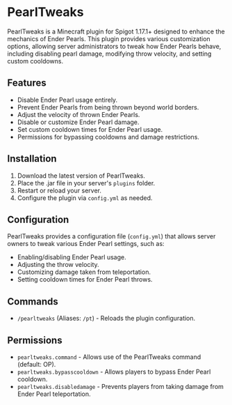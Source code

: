 # PearlTweaks

PearlTweaks is a Minecraft plugin for Spigot 1.17.1+ designed to enhance the mechanics of Ender Pearls. This plugin provides various customization options, allowing server administrators to tweak how Ender Pearls behave, including disabling pearl damage, modifying throw velocity, and setting custom cooldowns.

## Features
- Disable Ender Pearl usage entirely.
- Prevent Ender Pearls from being thrown beyond world borders.
- Adjust the velocity of thrown Ender Pearls.
- Disable or customize Ender Pearl damage.
- Set custom cooldown times for Ender Pearl usage.
- Permissions for bypassing cooldowns and damage restrictions.

## Installation
1. Download the latest version of PearlTweaks.
2. Place the .jar file in your server's `plugins` folder.
3. Restart or reload your server.
4. Configure the plugin via `config.yml` as needed.

## Configuration
PearlTweaks provides a configuration file (`config.yml`) that allows server owners to tweak various Ender Pearl settings, such as:
- Enabling/disabling Ender Pearl usage.
- Adjusting the throw velocity.
- Customizing damage taken from teleportation.
- Setting cooldown times for Ender Pearl throws.

## Commands
- `/pearltweaks` (Aliases: `/pt`) - Reloads the plugin configuration.

## Permissions
- `pearltweaks.command` - Allows use of the PearlTweaks command (default: OP).
- `pearltweaks.bypasscooldown` - Allows players to bypass Ender Pearl cooldown.
- `pearltweaks.disabledamage` - Prevents players from taking damage from Ender Pearl teleportation.

